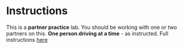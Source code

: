 # Instructions  

  This is a **partner practice** lab. You should be working with one or two partners on this. **One person driving at a time** - as instructed. Full instructions [here](https://docs.google.com/document/d/1G6GyxDisPVfa0nBaIPl6_wWtCEdUQ1LXp0DlCQqFXto/edit?usp=sharing)